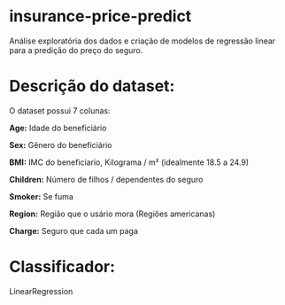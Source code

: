 # insurance-price-predict
Análise exploratória dos dados e criação de modelos de regressão linear para a predição do preço do seguro.

# Descrição do dataset:
O dataset possui 7 colunas:

**Age:** Idade do beneficiário <int>

**Sex:** Gênero do beneficiário <string>

**BMI:** IMC do beneficiario, Kilograma / m² (idealmente 18.5 a 24.9) <float>

**Children:** Número de filhos / dependentes do seguro <int>

**Smoker:** Se fuma <string>

**Region:** Região que o usário mora (Regiões americanas) <string>

**Charge:** Seguro que cada um paga <float>

# Classificador:
LinearRegression
